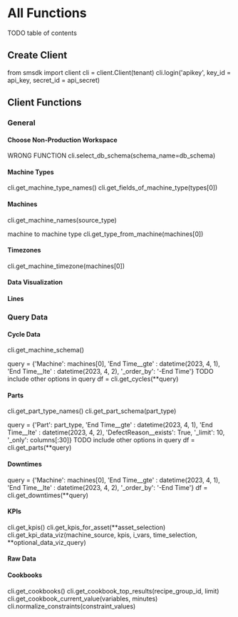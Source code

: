 # All Functions

TODO table of contents


## Create Client

from smsdk import client
cli = client.Client(tenant)
cli.login('apikey', 
          key_id = api_key, 
          secret_id = api_secret)


## Client Functions



### General


#### Choose Non-Production Workspace
WRONG FUNCTION cli.select_db_schema(schema_name=db_schema)

#### Machine Types
cli.get_machine_type_names()
cli.get_fields_of_machine_type(types[0])

#### Machines
cli.get_machine_names(source_type)

machine to machine type
cli.get_type_from_machine(machines[0])

#### Timezones
cli.get_machine_timezone(machines[0])

#### Data Visualization

#### Lines



### Query Data


#### Cycle Data
cli.get_machine_schema()

query = {'Machine': machines[0],
         'End Time__gte' : datetime(2023, 4, 1), 
         'End Time__lte' : datetime(2023, 4, 2), 
         '_order_by': '-End Time'}
TODO include other options in query 
df = cli.get_cycles(**query)

#### Parts
cli.get_part_type_names()
cli.get_part_schema(part_type)

query = {'Part': part_type,
         'End Time__gte' : datetime(2023, 4, 1), 
         'End Time__lte' : datetime(2023, 4, 2),
         'DefectReason__exists': True,
         '_limit': 10,
         '_only': columns[:30]}
TODO include other options in query 
df = cli.get_parts(**query)

#### Downtimes
query = {'Machine': machines[0],
         'End Time__gte' : datetime(2023, 4, 1), 
         'End Time__lte' : datetime(2023, 4, 2), 
         '_order_by': '-End Time'}
df = cli.get_downtimes(**query)

#### KPIs
cli.get_kpis()
cli.get_kpis_for_asset(**asset_selection)
cli.get_kpi_data_viz(machine_source, kpis, i_vars, time_selection, **optional_data_viz_query)

#### Raw Data

#### Cookbooks
cli.get_cookbooks()
cli.get_cookbook_top_results(recipe_group_id, limit)
cli.get_cookbook_current_value(variables, minutes)
cli.normalize_constraints(constraint_values)


